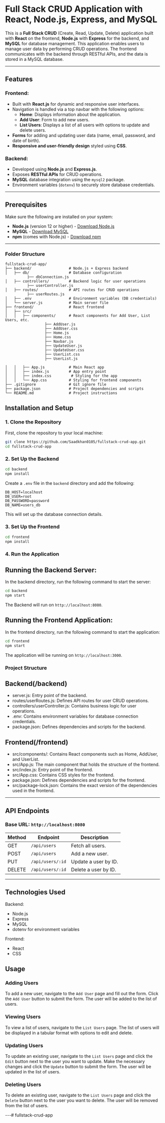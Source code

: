 # Full Stack CRUD Application with React, Node.js, Express, and MySQL

This is a **Full Stack CRUD** (Create, Read, Update, Delete) application built with **React** on the frontend, **Node.js** with **Express** for the backend, and **MySQL** for database management. This application enables users to manage user data by performing CRUD operations. The frontend communicates with the backend through RESTful APIs, and the data is stored in a MySQL database.

---

## Features

### Frontend:
- Built with **React.js** for dynamic and responsive user interfaces.
- Navigation is handled via a top navbar with the following options:
  - **Home**: Displays information about the application.
  - **Add User**: Form to add new users.
  - **List Users**: Displays a list of all users with options to update and delete users.
- **Forms** for adding and updating user data (name, email, password, and date of birth).
- **Responsive and user-friendly design** styled using **CSS**.

### Backend:
- Developed using **Node.js** and **Express.js**.
- Exposes **RESTful APIs** for CRUD operations.
- **MySQL** database integration using the `mysql2` package.
- Environment variables (`dotenv`) to securely store database credentials.

---

## Prerequisites

Make sure the following are installed on your system:

- **Node.js** (version 12 or higher) - [Download Node.js](https://nodejs.org/)
- **MySQL** - [Download MySQL](https://www.mysql.com/)
- **npm** (comes with Node.js) - [Download npm](https://www.npmjs.com/)

---

### Folder Structure

```plaintext
fullstack-crud-app/
├── backend/                 # Node.js + Express backend
│   ├── db/                  # Database configuration
          ├── dbConnection.js
│   ├── controllers/         # Backend logic for user operations
          ├── userController.js
│   ├── routes/              # API routes for CRUD operations
          ├── userRoutes.js
│   ├── .env                 # Environment variables (DB credentials)
│   └── server.js            # Main server file
├── frontend/                # React frontend
│   ├── src/
│   │   ├── components/      # React components for Add User, List Users, etc.
                  ├── AddUser.js
                  ├── AddUser.css
                  ├── Home.js
                  ├── Home.css
                  ├── Navbar.js
                  ├── UpdateUser.js
                  ├── UpdateUser.css
                  ├── UserList.css
                  ├── UserList.js

│   │   ├── App.js           # Main React app
│   │   ├── index.js         # App entry point
│   │   ├── index.css         # Styling for the app
│   │   └── App.css          # Styling for frontend components
├── .gitignore               # Git ignore file
├── package.json             # Project dependencies and scripts
└── README.md                # Project instructions

```

## Installation and Setup

### 1. Clone the Repository

First, clone the repository to your local machine:

```bash
git clone https://github.com/Saadkhan0105/fullstack-crud-app.git
cd fullstack-crud-app
```
### 2. Set Up the Backend

```bash
cd backend
npm install
```

Create a `.env` file in the `backend` directory and add the following:

```
DB_HOST=localhost
DB_USER=root
DB_PASSWORD=password
DB_NAME=users_db
```

This will set up the database connection details.

### 3. Set Up the Frontend

```bash
cd frontend
npm install
```

### 4. Run the Application

## Running the Backend Server:

In the backend directory, run the following command to start the server:

```bash
cd backend
npm start
```
The Backend will run on `http://localhost:8080`.

## Running the Frontend Application:
In the frontend directory, run the following command to start the application:
```bash
cd frontend
npm start
```

The application will be running on `http://localhost:3000`.

### Project Structure

## Backend(/backend)

- server.js: Entry point of the backend.
- routes/userRoutes.js: Defines API routes for user CRUD operations.
- controllers/userController.js: Contains business logic for user operations.
- .env: Contains environment variables for database connection credentials.
- package.json: Defines dependencies and scripts for the backend.

## Frontend(/frontend)

- src/components/: Contains React components such as Home, AddUser, and UserList.
- src/App.js: The main component that holds the structure of the frontend.
- src/index.js: Entry point of the frontend.
- src/App.css: Contains CSS styles for the frontend.
- package.json: Defines dependencies and scripts for the frontend.
- src/package-lock.json: Contains the exact version of the dependencies used in the frontend.

---
## API Endpoints

### Base URL: `http://localhost:8080`

| Method | Endpoint         | Description              |
|--------|-------------------|--------------------------|
| GET    | `/api/users`      | Fetch all users.         |
| POST   | `/api/users`      | Add a new user.          |
| PUT    | `/api/users/:id`  | Update a user by ID.     |
| DELETE | `/api/users/:id`  | Delete a user by ID.     |

---

## Technologies Used

Backend: 
- Node.js
- Express
- MySQL
- dotenv for environment variables

Frontend:
- React
- CSS



## Usage

### Adding Users

To add a new user, navigate to the `Add User` page and fill out the form. Click the `Add User` button to submit the form. The user will be added to the list of users.

### Viewing Users

To view a list of users, navigate to the `List Users` page. The list of users will be displayed in a tabular format with options to edit and delete.

### Updating Users

To update an existing user, navigate to the `List Users` page and click the `Edit` button next to the user you want to update. Make the necessary changes and click the `Update` button to submit the form. The user will be updated in the list of users.

### Deleting Users

To delete an existing user, navigate to the `List Users` page and click the `Delete` button next to the user you want to delete. The user will be removed from the list of users.

---# fullstack-crud-app
